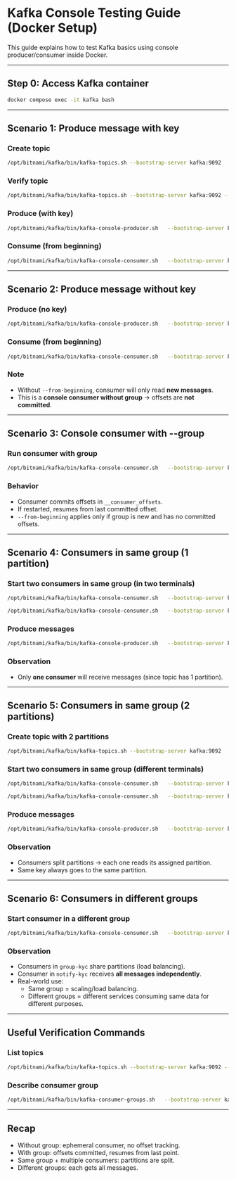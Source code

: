 # Kafka Console Testing Guide (Docker Setup)

This guide explains how to test Kafka basics using console producer/consumer inside Docker.

---

## Step 0: Access Kafka container

```bash
docker compose exec -it kafka bash
```

---

## Scenario 1: Produce message with key

### Create topic

```bash
/opt/bitnami/kafka/bin/kafka-topics.sh --bootstrap-server kafka:9092   --create --topic onboarding-requested --partitions 1 --replication-factor 1
```

### Verify topic

```bash
/opt/bitnami/kafka/bin/kafka-topics.sh --bootstrap-server kafka:9092 --list
```

### Produce (with key)

```bash
/opt/bitnami/kafka/bin/kafka-console-producer.sh   --bootstrap-server kafka:9092   --topic onboarding-requested   --property parse.key=true   --property key.separator=:
```

### Consume (from beginning)

```bash
/opt/bitnami/kafka/bin/kafka-console-consumer.sh   --bootstrap-server kafka:9092   --topic onboarding-requested   --from-beginning   --property print.key=true   --property print.partition=true
```

---

## Scenario 2: Produce message without key

### Produce (no key)

```bash
/opt/bitnami/kafka/bin/kafka-console-producer.sh   --bootstrap-server kafka:9092   --topic onboarding-requested
```

### Consume (from beginning)

```bash
/opt/bitnami/kafka/bin/kafka-console-consumer.sh   --bootstrap-server kafka:9092   --topic onboarding-requested   --from-beginning   --property print.key=true   --property print.partition=true
```

### Note

- Without `--from-beginning`, consumer will only read **new messages**.
- This is a **console consumer without group** → offsets are **not committed**.

---

## Scenario 3: Console consumer with --group

### Run consumer with group

```bash
/opt/bitnami/kafka/bin/kafka-console-consumer.sh   --bootstrap-server kafka:9092   --topic onboarding-requested   --group group-kyc   --property print.key=true   --property print.partition=true
```

### Behavior

- Consumer commits offsets in `__consumer_offsets`.
- If restarted, resumes from last committed offset.
- `--from-beginning` applies only if group is new and has no committed offsets.

---

## Scenario 4: Consumers in same group (1 partition)

### Start two consumers in same group (in two terminals)

```bash
/opt/bitnami/kafka/bin/kafka-console-consumer.sh   --bootstrap-server kafka:9092   --topic onboarding-requested   --group group-kyc   --property print.key=true   --property print.partition=true
```

```bash
/opt/bitnami/kafka/bin/kafka-console-consumer.sh   --bootstrap-server kafka:9092   --topic onboarding-requested   --group group-kyc   --property print.key=true   --property print.partition=true
```

### Produce messages

```bash
/opt/bitnami/kafka/bin/kafka-console-producer.sh   --bootstrap-server kafka:9092   --topic onboarding-requested   --property parse.key=true   --property key.separator=:
```

### Observation

- Only **one consumer** will receive messages (since topic has 1 partition).

---

## Scenario 5: Consumers in same group (2 partitions)

### Create topic with 2 partitions

```bash
/opt/bitnami/kafka/bin/kafka-topics.sh --bootstrap-server kafka:9092   --create --topic kyc-request --partitions 2 --replication-factor 1
```

### Start two consumers in same group (different terminals)

```bash
/opt/bitnami/kafka/bin/kafka-console-consumer.sh   --bootstrap-server kafka:9092   --topic kyc-request   --group group-kyc   --property print.key=true   --property print.partition=true
```

```bash
/opt/bitnami/kafka/bin/kafka-console-consumer.sh   --bootstrap-server kafka:9092   --topic kyc-request   --group group-kyc   --property print.key=true   --property print.partition=true
```

### Produce messages

```bash
/opt/bitnami/kafka/bin/kafka-console-producer.sh   --bootstrap-server kafka:9092   --topic kyc-request   --property parse.key=true   --property key.separator=:
```

### Observation

- Consumers split partitions → each one reads its assigned partition.
- Same key always goes to the same partition.

---

## Scenario 6: Consumers in different groups

### Start consumer in a different group

```bash
/opt/bitnami/kafka/bin/kafka-console-consumer.sh   --bootstrap-server kafka:9092   --topic kyc-request   --group notify-kyc   --property print.key=true   --property print.partition=true
```

### Observation

- Consumers in `group-kyc` share partitions (load balancing).
- Consumer in `notify-kyc` receives **all messages independently**.
- Real-world use:
  - Same group = scaling/load balancing.
  - Different groups = different services consuming same data for different purposes.

---

## Useful Verification Commands

### List topics

```bash
/opt/bitnami/kafka/bin/kafka-topics.sh --bootstrap-server kafka:9092 --list
```

### Describe consumer group

```bash
/opt/bitnami/kafka/bin/kafka-consumer-groups.sh   --bootstrap-server kafka:9092   --describe --group group-kyc
```

---

## Recap

- Without group: ephemeral consumer, no offset tracking.
- With group: offsets committed, resumes from last point.
- Same group + multiple consumers: partitions are split.
- Different groups: each gets all messages.

